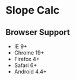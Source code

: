 Slope Calc
==========

Browser Support
---------------
- IE 9+
- Chrome 19+
- Firefox 4+
- Safari 6+
- Android 4.4+
